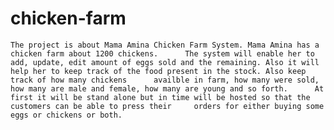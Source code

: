 # chicken-farm
    The project is about Mama Amina Chicken Farm System. Mama Amina has a chicken farm about 1200 chickens.      The system will enable her to add, update, edit amount of eggs sold and the remaining. Also it will      help her to keep track of the food present in the stock. Also keep track of how many chickens      availble in farm, how many were sold, how many are male and female, how many are young and so forth.      At first it will be stand alone but in time will be hosted so that the customers can be able to press their     orders for either buying some eggs or chickens or both.

